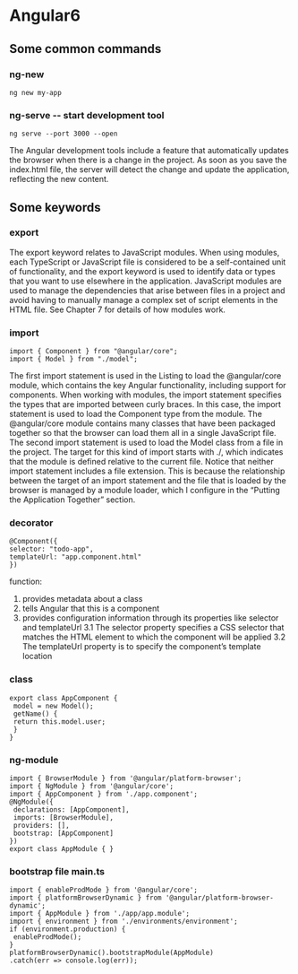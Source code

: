 # Angular6
## Some common commands
### ng-new

```
ng new my-app
```
### ng-serve -- start development tool

```
ng serve --port 3000 --open
```
The Angular development tools include a feature that automatically updates the browser when there is
a change in the project. As soon as you save the index.html file, the server will detect the change and update
the application, reflecting the new content.


## Some keywords
### export
The export keyword relates to JavaScript modules. When using modules, each TypeScript or JavaScript
file is considered to be a self-contained unit of functionality, and the export keyword is used to identify
data or types that you want to use elsewhere in the application. JavaScript modules are used to manage the
dependencies that arise between files in a project and avoid having to manually manage a complex set of
script elements in the HTML file. See Chapter 7 for details of how modules work.

### import
```
import { Component } from "@angular/core";
import { Model } from "./model";
```

The first import statement is used in the Listing to load the @angular/core module, which contains
the key Angular functionality, including support for components. When working with modules, the import
statement specifies the types that are imported between curly braces. In this case, the import statement is
used to load the Component type from the module. The @angular/core module contains many classes that
have been packaged together so that the browser can load them all in a single JavaScript file.
The second import statement is used to load the Model class from a file in the project. The target for this
kind of import starts with ./, which indicates that the module is defined relative to the current file.
Notice that neither import statement includes a file extension. This is because the relationship between
the target of an import statement and the file that is loaded by the browser is managed by a module loader,
which I configure in the “Putting the Application Together” section.

### decorator
```
@Component({
selector: "todo-app",
templateUrl: "app.component.html"
})
```

function: 
1. provides metadata about a class
2. tells Angular that this is a component
3. provides configuration information through its properties like selector and templateUrl
 3.1 The selector property specifies a CSS selector that matches the HTML element to which the component will be applied
 3.2 The templateUrl property is to specify the component’s template location


### class
```
export class AppComponent {
 model = new Model();
 getName() {
 return this.model.user;
 }
}
```

### ng-module
```
import { BrowserModule } from '@angular/platform-browser';
import { NgModule } from '@angular/core';
import { AppComponent } from './app.component';
@NgModule({
 declarations: [AppComponent],
 imports: [BrowserModule],
 providers: [],
 bootstrap: [AppComponent]
})
export class AppModule { }
```
### bootstrap file main.ts 
```
import { enableProdMode } from '@angular/core';
import { platformBrowserDynamic } from '@angular/platform-browser-dynamic';
import { AppModule } from './app/app.module';
import { environment } from './environments/environment';
if (environment.production) {
 enableProdMode();
}
platformBrowserDynamic().bootstrapModule(AppModule)
.catch(err => console.log(err));
```
